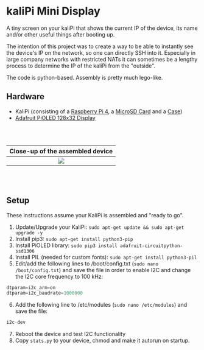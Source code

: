 kaliPi Mini Display
========================

A tiny screen on your kaliPi that shows the current IP of the device, its name and/or other useful things after booting up.

The intention of this project was to create a way to be able to instantly see the device's IP on the network, so one can directly SSH into it. Especially in large company networks with restricted NATs it can sometimes be a lengthy process to determine the IP of the kaliPi from the "outside".

The code is python-based. Assembly is pretty much lego-like.

## Hardware
+ KaliPi (consisting of a [Raspberry Pi 4](https://www.raspberrypi.com/products/raspberry-pi-4-model-b/), a [MicroSD Card](https://www.westerndigital.com/products/memory-cards/sandisk-extreme-uhs-i-microsd#SDSQXAF-032G-GN6MA) and a [Case](https://geekworm.com/collections/raspberry-pi/products/raspberry-pi-4-model-b-armor-aluminum-alloy-case-protective-shell))
+ [Adafruit PiOLED 128x32 Display](https://learn.adafruit.com/adafruit-pioled-128x32-mini-oled-for-raspberry-pi/usage)

<br></br>

| Close-up of the assembled device   |
| :-------------: | 
| [![](https://i.imgur.com/bUT98Rx.jpg?raw=true)](https://i.imgur.com/bUT98Rx.jpg)   |   

<br></br>

## Setup
These instructions assume your KaliPi is assembled and "ready to go".
1. Update/Upgrade your KaliPi: `sudo apt-get update && sudo apt-get upgrade -y`
2. Install pip3: `sudo apt-get install python3-pip`
3. Install PiOLED library: `sudo pip3 install adafruit-circuitpython-ssd1306`
4. Install PIL (needed for custom fonts): `sudo apt-get install python3-pil`
5. Edit/add the following lines to /boot/config.txt (`sudo nano /boot/config.txt`) and save the file in order to enable I2C and change the I2C core frequency to 100 kHz:
```python
dtparam=i2c_arm=on
dtparam=i2c_baudrate=1000000
```
6. Add the following line to /etc/modules (`sudo nano /etc/modules`) and save the file:
```python
i2c-dev
```
7. Reboot the device and test I2C functionality
8. Copy `stats.py` to your device, chmod and make it autorun on startup.
